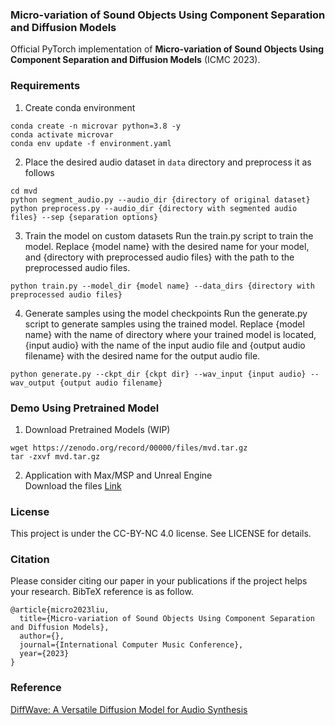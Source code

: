 ### Micro-variation of Sound Objects Using Component Separation and Diffusion Models
Official PyTorch implementation of **Micro-variation of Sound Objects Using Component Separation and Diffusion Models** (ICMC 2023).

### Requirements
1. Create conda environment
```
conda create -n microvar python=3.8 -y
conda activate microvar
conda env update -f environment.yaml
```

2. Place the desired audio dataset in `data` directory and preprocess it as follows
```
cd mvd
python segment_audio.py --audio_dir {directory of original dataset}
python preprocess.py --audio_dir {directory with segmented audio files} --sep {separation options}
```

3. Train the model on custom datasets
Run the train.py script to train the model. Replace {model name} with the desired name for your model, and {directory with preprocessed audio files} with the path to the preprocessed audio files.
```
python train.py --model_dir {model name} --data_dirs {directory with preprocessed audio files}
```

4. Generate samples using the model checkpoints
Run the generate.py script to generate samples using the trained model. Replace {model name} with the name of directory where your trained model is located, {input audio} with the name of the input audio file and {output audio filename} with the desired name for the output audio file.
```
python generate.py --ckpt_dir {ckpt dir} --wav_input {input audio} --wav_output {output audio filename}
```

### Demo Using Pretrained Model
1. Download Pretrained Models (WIP)
```
wget https://zenodo.org/record/00000/files/mvd.tar.gz
tar -zxvf mvd.tar.gz 
```

2. Application with Max/MSP and Unreal Engine
<br> Download the files [Link](https://github.com/youngjune/microvar)


### License
This project is under the CC-BY-NC 4.0 license. See LICENSE for details.

### Citation
Please consider citing our paper in your publications if the project helps your research. BibTeX reference is as follow.
```
@article{micro2023liu,
  title={Micro-variation of Sound Objects Using Component Separation and Diffusion Models},
  author={},
  journal={International Computer Music Conference},
  year={2023}
}
```


### Reference
[DiffWave: A Versatile Diffusion Model for Audio Synthesis](https://github.com/lmnt-com/diffwave)
